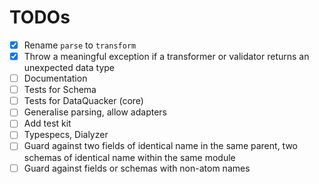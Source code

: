 # TODOs
- [x] Rename `parse` to `transform`
- [x] Throw a meaningful exception if a transformer or validator returns an unexpected data type
- [ ] Documentation
- [ ] Tests for Schema
- [ ] Tests for DataQuacker (core)
- [ ] Generalise parsing, allow adapters
- [ ] Add test kit
- [ ] Typespecs, Dialyzer
- [ ] Guard against two fields of identical name in the same parent, two schemas of identical name within the same module
- [ ] Guard against fields or schemas with non-atom names
